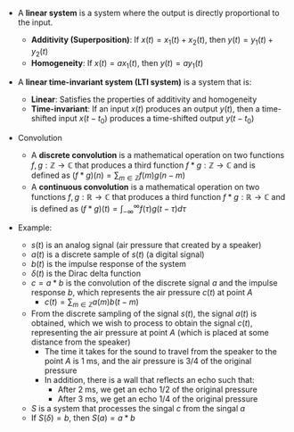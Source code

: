 - A **linear system** is a system where the output is directly proportional to the input. 
	- **Additivity (Superposition)**: If $x(t)=x_1(t)+x_2(t)$, then $y(t)=y_1(t)+y_2(t)$
	- **Homogeneity**: If $x(t)=ax_1(t)$, then $y(t)=ay_1(t)$
- A **linear time-invariant system (LTI system)** is a system that is:
	- **Linear**: Satisfies the properties of additivity and homogeneity
	- **Time-invariant**: If an input $x(t)$ produces an output $y(t)$, then a time-shifted input $x(t-t_0)$ produces a time-shifted output $y(t-t_0)$
- Convolution
	- A **discrete convolution** is a mathematical operation on two functions $f,g:\mathbb{Z}\to \mathbb{C}$ that produces a third function $f*g:\mathbb{Z}\to \mathbb{C}$ and is defined as $(f*g)(n)=\displaystyle \sum _{m\in \mathbb{Z}}f(m)g(n-m)$
	- A **continuous convolution** is a mathematical operation on two functions $f,g:\mathbb{R}\to \mathbb{C}$ that produces a third function $f*g:\mathbb{R}\to \mathbb{C}$ and is defined as $(f*g)(t)=\displaystyle \int _{-\infty}^{\infty}f(\tau)g(t-\tau)d\tau$


- Example:
	- $s(t)$ is an analog signal (air pressure that created by a speaker)
	- $a(t)$ is a discrete sample of $s(t)$ (a digital signal)
	- $b(t)$ is the impulse response of the system
	- $\delta(t)$ is the Dirac delta function
	- $c=a*b$ is the convolution of the discrete signal $a$ and the impulse response $b$, which represents the air pressure $c(t)$ at point $A$
		- $c(t)=\displaystyle \sum _{m\in \mathbb{Z}}a(m)b(t-m)$
	- From the discrete sampling of the signal $s(t)$, the signal $a(t)$ is obtained, which we wish to process to obtain the signal $c(t)$, representing the air pressure at point $A$ (which is placed at some distance from the speaker)
		- The time it takes for the sound to travel from the speaker to the point $A$ is $\textsf{1 ms}$, and the air pressure is $\textsf{3/4}$ of the original pressure
		- In addition, there is a wall that reflects an echo such that:
			- After $\textsf{2 ms}$, we get an echo $\textsf{1/2}$ of the original pressure 
			- After $\textsf{3 ms}$, we get an echo $\textsf{1/4}$ of the original pressure
	- $S$ is a system that processes the singal $c$ from the singal $a$
	- If $S(\delta)=b$, then $S(a)=a*b$

